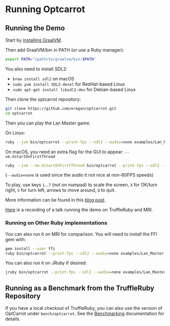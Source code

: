 # Running Optcarrot

## Running the Demo

Start by [installing GraalVM](installing-graalvm.md).

Then add GraalVM/bin in PATH (or use a Ruby manager):

```bash
export PATH="/path/to/graalvm/bin:$PATH"
```

You also need to install SDL2:
* `brew install sdl2` on macOS
* `sudo yum install SDL2-devel` for RedHat-based Linux
* `sudo apt-get install libsdl2-dev` for Debian-based Linux

Then clone the optcarrot repository:

```bash
git clone https://github.com/eregon/optcarrot.git
cd optcarrot
```

Then you can play the Lan Master game.

On Linux:

```bash
ruby --jvm bin/optcarrot --print-fps --sdl2 --audio=none examples/Lan_Master.nes
```

On macOS, you need an extra flag for the GUI to appear: `--vm.XstartOnFirstThread`

```bash
ruby --jvm --vm.XstartOnFirstThread bin/optcarrot --print-fps --sdl2 --audio=none examples/Lan_Master.nes
```

(`--audio=none` is used since the audio it not nice at non-60FPS speeds)

To play, use keys `1`...`7` (not on numpad) to scale the screen,
`X` for OK/turn right, `S` for turn left, arrows to move around, `Q` to quit.

More information can be found in this [blog post](https://eregon.me/blog/2016/11/28/optcarrot.html).

[Here](https://youtu.be/mRKjWrNJ8DI?t=180) is a recording of a talk running the demo on TruffleRuby and MRI.

### Running on Other Ruby implementations

You can also run it on MRI for comparison.
You will need to install the FFI gem with:
```bash
gem install --user ffi
ruby bin/optcarrot --print-fps --sdl2 --audio=none examples/Lan_Master.nes
```

You can also run it on JRuby if desired:
```bash
jruby bin/optcarrot --print-fps --sdl2 --audio=none examples/Lan_Master.nes
```

## Running as a Benchmark from the TruffleRuby Repository

If you have a local checkout of TruffleRuby, you can also use the version of OptCarrot under `bench/optcarrot`.
See the [Benchmarking](../contributor/benchmarking.md#optcarrot) documentation for details.
